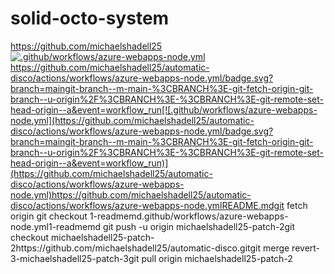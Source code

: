 # solid-octo-system
https://github.com/michaelshadell25
[![.github/workflows/azure-webapps-node.yml](https://github.com/michaelshadell25/automatic-disco/actions/workflows/azure-webapps-node.yml/badge.svg?branch=maingit-branch--m-main-%3cbranch%3e-git-fetch-origin-git-branch--u-origin%2f%3cbranch%3e-%3cbranch%3e-git-remote-set-head-origin--a&event=workflow_run)](https://github.com/michaelshadell25/automatic-disco/actions/workflows/azure-webapps-node.yml) https://github.com/michaelshadell25/automatic-disco/actions/workflows/azure-webapps-node.yml/badge.svg?branch=maingit-branch--m-main-%3CBRANCH%3E-git-fetch-origin-git-branch--u-origin%2F%3CBRANCH%3E-%3CBRANCH%3E-git-remote-set-head-origin--a&event=workflow_run[![.github/workflows/azure-webapps-node.yml](https://github.com/michaelshadell25/automatic-disco/actions/workflows/azure-webapps-node.yml/badge.svg?branch=maingit-branch--m-main-%3CBRANCH%3E-git-fetch-origin-git-branch--u-origin%2F%3CBRANCH%3E-%3CBRANCH%3E-git-remote-set-head-origin--a&event=workflow_run)](https://github.com/michaelshadell25/automatic-disco/actions/workflows/azure-webapps-node.yml)https://github.com/michaelshadell25/automatic-disco/actions/workflows/azure-webapps-node.ymlREADME.mdgit fetch origin
git checkout 1-readmemd.github/workflows/azure-webapps-node.yml1-readmemd
git push -u origin michaelshadell25-patch-2git checkout michaelshadell25-patch-2https://github.com/michaelshadell25/automatic-disco.gitgit merge revert-3-michaelshadell25-patch-3git pull origin michaelshadell25-patch-2
